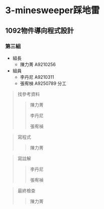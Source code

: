 # 3-minesweeper踩地雷
## 1092物件導向程式設計
### 第三組
* 組長
  * 陳力菁 A9210256
* 組員
  * 李丹尼 A9210311
  * 張宥楨 A9250789
分工
>找參考資料
>>陳力菁
>>
>>李丹尼
>>
>>張宥禎

>寫程式
>>陳力菁

>寫註解
>>李丹尼
>>
>>張宥禎

>最終檢查
>>陳力菁 

